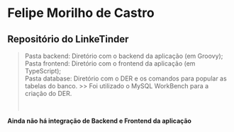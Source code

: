 # Felipe Morilho de Castro

## Repositório do LinkeTinder

> Pasta backend: Diretório com o backend da aplicação (em Groovy);
> <br>
> Pasta frontend: Diretório com o frontend da aplicação (em TypeScript);
> <br>
> Pasta database: Diretório com o DER e os comandos para popular as tabelas do banco.
    >> Foi utilizado o MySQL WorkBench para a criação do DER.
>
> <br>

**Ainda não há integração de Backend e Frontend da aplicação**
